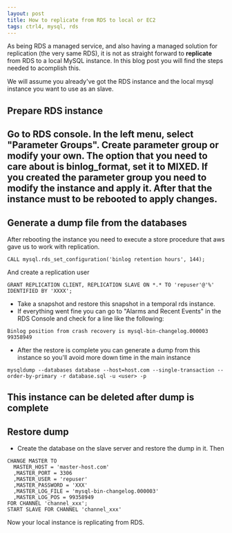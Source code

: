 ```yaml
---
layout: post
title: How to replicate from RDS to local or EC2
tags: ctrl4, mysql, rds
---
```


As being RDS a managed service, and also having a managed solution for replication (the very same RDS), it is not as straight forward to **replicate** from RDS to a local MySQL instance.
In this blog post you will find the steps needed to acomplish this.

We will assume you already've got the RDS instance and the local mysql instance you want to use as an slave.

## Prepare RDS instance
Go to RDS console. In the left menu, select "Parameter Groups". Create parameter group or modify your own.
The option that you need to care about is **binlog_format**, set it to MIXED.
If you created the parameter group you need to modify the instance and apply it. After that the instance must to be rebooted to apply changes. 
---
## Generate a dump file from the databases
After rebooting the instance you need to execute a store procedure that aws gave us to work with replication.
```mysql
CALL mysql.rds_set_configuration('binlog retention hours', 144);
```
And create a replication user
```mysql
GRANT REPLICATION CLIENT, REPLICATION SLAVE ON *.* TO 'repuser'@'%' IDENTIFIED BY 'XXXX';
```

* Take a snapshot and restore this snapshot in a temporal rds instance.
* If everything went fine you can go to "Alarms and Recent Events" in the RDS Console and check for a line like the following:
```
Binlog position from crash recovery is mysql-bin-changelog.000003 99358949
```
* After the restore is complete you can generate a dump from this instance so you'll avoid more down time in the main instance
```
mysqldump --databases database --host=host.com --single-transaction --order-by-primary -r database.sql -u <user> -p
```
This instance can be deleted after dump is complete
---
## Restore dump 
* Create the database on the slave server and restore the dump in it.
Then
```mysql
CHANGE MASTER TO 
  MASTER_HOST = 'master-host.com'
  ,MASTER_PORT = 3306
  ,MASTER_USER = 'repuser' 
  ,MASTER_PASSWORD = 'XXX'
  ,MASTER_LOG_FILE = 'mysql-bin-changelog.000003'
  ,MASTER_LOG_POS = 99358949
FOR CHANNEL 'channel_xxx';
START SLAVE FOR CHANNEL 'channel_xxx'
```
Now your local instance is replicating from RDS.
 
 
